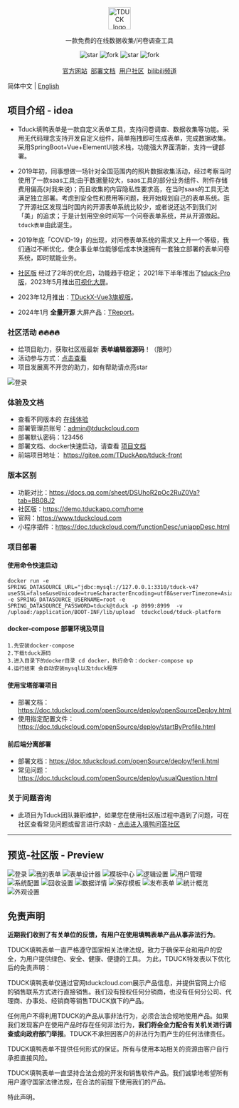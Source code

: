 <p align="center">
    <a href="https://www.tduckcloud.com" target="_blank" rel="noopener noreferrer">
        <img style="margin-bottom: 0px;" width="50px" src="https://oss.tduckcloud.com/online/favicon-blue%20%281%29.png" alt="TDUCK logo" />
    </a>
</p>

<p align="center">一款免费的在线数据收集/问卷调查工具</p>

<p align="center">
    <img src='https://gitee.com/TDuckApp/tduck-platform/badge/star.svg?theme=dark' alt='star'></img>
    <img src='https://gitee.com/TDuckApp/tduck-platform/badge/fork.svg?theme=dark' alt='fork'></img>
    <img src='https://img.shields.io/github/stars/tduckcloud/tduck-platform?style=social' alt='star'></img>
    <img src='https://img.shields.io/github/forks/tduckcloud/tduck-platform?style=social' alt='fork'></img>
    <br />
    <br />   
    <a href="https://www.tduckcloud.com/" target="_blank">官方网站</a>&nbsp;
    <a href="https://doc.tduckcloud.com"  target="_blank" >部署文档</a>&nbsp;
    <a href="https://pro.tduckcloud.com/s/QUiDSKq8" target="_blank">用户社区</a>&nbsp;
    <a href="https://space.bilibili.com/409825300" target="_blank">bilibili频道</a>
</p>


简体中文 |  [English](./README_en.md)

## 项目介绍 - idea

- Tduck填鸭表单是一款自定义表单工具，支持问卷调查、数据收集等功能。采用无代码理念支持开发自定义组件，简单拖拽即可生成表单，完成数据收集。采用SpringBoot+Vue+ElementUI技术栈，功能强大界面清新，支持一键部署。

- 2019年初，同事想做一场针对全国范围内的照片数据收集活动，经过考察当时使用了一款saas工具;由于数据量较大，saas工具的部分业务组件、附件存储费用偏高(对我来说)；而且收集的内容隐私性要求高，在当时saas的工具无法满足独立部署。考虑到安全性和费用等问题，我开始规划自己的表单系统。逛了开源社区发现当时国内的开源表单系统比较少，或者说还达不到我们对「美」的追求；于是计划用空余时间写一个问卷表单系统，并从开源做起。```tduck表单```由此诞生。

- 2019年底「COVID-19」的出现，对问卷表单系统的需求又上升一个等级，我们通过不断优化，使企事业单位能够低成本快速拥有一套独立部署的表单问卷系统，即时赋能业务。

- [社区版](https://demo.tduckapp.com) 经过了2年的优化后，功能趋于稳定； 2021年下半年推出了[tduck-Pro版](https://pro.tduckcloud.com)，2023年5月推出<a href="https://pro.tduckcloud.com/s/LNnVStZV" target="_blank">可视化大屏</a>。

- 2023年12月推出：<a href="https://www.tduckcloud.com/x" target="_blank">TDuckX-Vue3旗舰版</a>。

- 2024年1月 **全量开源** 大屏产品：<a href="https://gitee.com/TDuckApp/tduck-report-platform" target="_blank">TReport</a>。


### 社区活动 🔥🔥🔥🔥
- 给项目助力，获取社区版最新 **表单编辑器源码**！（限时）
- 活动参与方式：[点击查看](https://doc.tduckcloud.com/openSource/#hot-%E7%A4%BE%E5%8C%BA%E6%B4%BB%E5%8A%A8-%F0%9F%94%A5)
- 项目发展离不开您的助力，如有帮助请点亮star

![登录](readmeImages/star.gif)

### 体验及文档
- 查看不同版本的 <a href="http://www.tduckcloud.com" target="_blank">在线体验</a>
- 部署管理员账号：admin@tduckcloud.com
- 部署默认密码：123456
- 部署文档、docker快速启动，请查看 <a href="https://doc.tduckcloud.com" target="_blank">项目文档</a>
- 前端项目地址： https://gitee.com/TDuckApp/tduck-front

### 版本区别
- 功能对比：https://docs.qq.com/sheet/DSUhoR2pOc2RuZ0Va?tab=BB08J2
- 社区版：https://demo.tduckapp.com/home
- 官网：https://www.tduckcloud.com
- 小程序插件：https://doc.tduckcloud.com/functionDesc/uniappDesc.html

### 项目部署

#### 使用命令快速启动
```shell
docker run -e SPRING_DATASOURCE_URL="jdbc:mysql://127.0.0.1:3310/tduck-v4?useSSL=false&useUnicode=true&characterEncoding=utf8&serverTimezone=Asia/Shanghai&tinyInt1isBit=false&nullCatalogMeansCurrent=true" -e SPRING_DATASOURCE_USERNAME=root -e SPRING_DATASOURCE_PASSWORD=tduck@tduck -p 8999:8999  -v /upload:/application/BOOT-INF/lib/upload  tduckcloud/tduck-platform
```
#### docker-compose 部署环境及项目
```shell
1.先安装docker-compose
2.下载tduck源码
3.进入目录下的docker目录 cd docker，执行命令：docker-compose up
4.运行结束 会自动安装mysql以及tduck程序
```
#### 使用宝塔部署项目
- 部署文档：https://doc.tduckcloud.com/openSource/deploy/openSourceDeploy.html
- 使用指定配置文件：https://doc.tduckcloud.com/openSource/deploy/startByProfile.html

#### 前后端分离部署
- 部署文档：https://doc.tduckcloud.com/openSource/deploy/fenli.html
- 常见问题：https://doc.tduckcloud.com/openSource/deploy/usualQuestion.html

### 关于问题咨询
- 此项目为Tduck团队兼职维护，如果您在使用社区版过程中遇到了问题，可在社区查看常见问题或留言进行求助 - [点击进入填鸭问答社区](https://gitee.com/TDuckApp/tduck-platform/issues)
------------------------------

## 预览-社区版 - Preview

![登录](readmeImages/screely-1680875090915.png)
![我的表单](readmeImages/screely-1680873937150.png)
![表单设计器](readmeImages/screely-1680873554938.png)
![模板中心](readmeImages/screely-1680874308945.png)
![逻辑设置](readmeImages/screely-1680873488767.png)
![用户管理](readmeImages/screely-1680874985938.png)
![系统配置](readmeImages/screely-1680874351097.png)
![回收设置](readmeImages/screely-1680873612592.png)
![数据详情](readmeImages/screely-1680873703554.png)
![保存模板](readmeImages/screely-1680873844396.png)
![发布表单](readmeImages/screely-1680873661475.png)
![统计概览](readmeImages/screely-1680873817576.png)
![外观设置](readmeImages/screely-1680873577743.png)


## 免责声明

**近期我们收到了有关单位的反馈，有用户在使用填鸭表单产品从事非法行为**。

TDUCK填鸭表单一直严格遵守国家相关法律法规，致力于确保平台和用户的安全，为用户提供绿色、安全、健康、便捷的工具。 为此，TDUCK特发表以下优化后的免责声明：

TDUCK填鸭表单仅通过官网tduckcloud.com展示产品信息，并提供官网上介绍的销售联系方式进行直接销售。我们没有授权任何分销商，也没有任何分公司、代理商、办事处、经销商等销售TDUCK旗下的产品。

任何用户不得利用TDUCK的产品从事非法行为，必须合法合规地使用产品。如果我们发现客户在使用产品时存在任何非法行为，**我们将会全力配合有关机关进行调查或向政府部门举报**。TDUCK不承担因客户的非法行为而产生的任何法律责任。

TDUCK填鸭表单不提供任何形式的保证。所有与使用本站相关的资源由客户自行承担直接风险。

TDUCK填鸭表单一直坚持合法合规的开发和销售软件产品。我们诚挚地希望所有用户遵守国家法律法规，在合法的前提下使用我们的产品。

特此声明。


